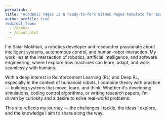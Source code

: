 ```yaml
---
permalink: /
title: "Academic Pages is a ready-to-fork GitHub Pages template for academic personal websites"
author_profile: true
redirect_from: 
  - /about/
  - /about.html
---
```


I'm Salar Mokhtari, a robotics developer and researcher passionate about intelligent systems, autonomous control, and human-robot interaction. My work lies at the intersection of robotics, artificial intelligence, and software engineering, where I explore how machines can learn, adapt, and work seamlessly with humans.

With a deep interest in Reinforcement Learning (RL) and Deep RL, especially in the context of humanoid robots, I combine theory with practice — building systems that move, learn, and think. Whether it's developing simulations, coding control algorithms, or writing research papers, I’m driven by curiosity and a desire to solve real-world problems.

This site reflects my journey — the challenges I tackle, the ideas I explore, and the knowledge I aim to share along the way.
